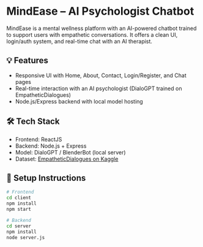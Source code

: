 # MindEase – AI Psychologist Chatbot

MindEase is a mental wellness platform with an AI-powered chatbot trained to support users with empathetic conversations. It offers a clean UI, login/auth system, and real-time chat with an AI therapist.

## 💡 Features
- Responsive UI with Home, About, Contact, Login/Register, and Chat pages
- Real-time interaction with an AI psychologist (DialoGPT trained on EmpatheticDialogues)
- Node.js/Express backend with local model hosting

## 🛠️ Tech Stack
- Frontend: ReactJS
- Backend: Node.js + Express
- Model: DialoGPT / BlenderBot (local server)
- Dataset: [EmpatheticDialogues on Kaggle](https://www.kaggle.com/datasets/akasharora/empatheticdialogues)

## 🚀 Setup Instructions
```bash
# Frontend
cd client
npm install
npm start

# Backend
cd server
npm install
node server.js
```
